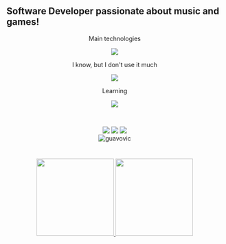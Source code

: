 ## Software Developer passionate about music and games!

<p align="center">Main technologies</p>
<p align="center">
  <a href="https://skillicons.dev">
    <img src="https://skillicons.dev/icons?i=cs,dotnet,androidstudio,unity,visualstudio,vscode,github,git" />
  </a>
</p>

<p align="center">I know, but I don't use it much</p>
<p align="center">
  <a href="https://skillicons.dev">
    <img src="https://skillicons.dev/icons?i=js,ae,ps,flutter,dart,firebase,py,notion,eclipse,java,postman" />
  </a>
</p>

<p align="center">Learning</p>
<p align="center">
  <a href="https://skillicons.dev">
    <img src="https://skillicons.dev/icons?i=php,cpp,c,mysql,eclipse,lua,html,powershell,css,opencv,unreal,vim" />
  </a>
</p>

<p>‎ </p>

<div align="center" style="display: inline_block">
  <a href="https://www.linkedin.com/in/gustavo.victor/" target="_blank"><img src="https://img.shields.io/badge/-LinkedIn-%230077B5?style=for-the-badge&logo=linkedin&logoColor=white" target="_blank"
  /></a>
<a href="mailto:gustavo.pinheiro@unifebe.edu.br" ><img src="https://img.shields.io/badge/-Gmail-%23333?style=for-the-badge&logo=gmail&logoColor=white" target="_blank"
  /></a>
  <a href="https://instagram.com/guavovic" target="_blank"><img src="https://img.shields.io/badge/-Instagram-%23E4405F?style=for-the-badge&logo=instagram&logoColor=white" target="_blank"
  /></a>
</div>

<div align="center" style="display: inline_block"> <img src="https://komarev.com/ghpvc/?username=guavovic&label=profile%20views&color=0e75b6&style=flat" alt="guavovic" />
</div>

<h1></h1>

<div align="center">
  <a href="https://github.com/guavovic/">
    <img
      height="180em"
      src="https://github-readme-stats.vercel.app/api?username=guavovic&show_icons=true&theme=tokyonight&count_private=true"
    />
  </a>
  <img
    height="180em"
    src="https://github-readme-stats.vercel.app/api/top-langs/?username=guavovic&layout=compact&langs_count=7&theme=tokyonight&count_private=true"
  />
</div>
